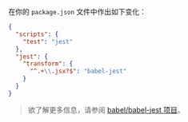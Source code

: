 在你的 `package.json` 文件中作出如下变化：

```json
{
  "scripts": {
    "test": "jest"
  },
  "jest": {
    "transform": {
      "^.+\\.jsx?$": "babel-jest"
    }
  }
}
```

<blockquote class="babel-callout babel-callout-info">
  <p>
    欲了解更多信息，请参阅 <a href="https://github.com/facebook/jest/tree/master/packages/babel-jest">babel/babel-jest 项目</a>。
  </p>
</blockquote>

